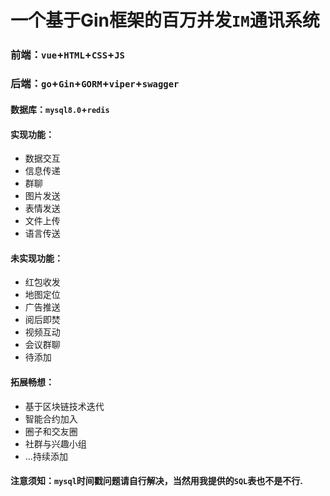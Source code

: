 # 一个基于Gin框架的百万并发`IM`通讯系统

##### 

### 前端：`vue`+`HTML`+`CSS`+`JS`

### 后端：`go`+`Gin`+`GORM`+`viper`+`swagger`

#### 数据库：`mysql8.0`+`redis`

#### 实现功能：

- 数据交互
- 信息传递
- 群聊
- 图片发送
- 表情发送
- 文件上传
- 语言传送

#### 未实现功能：

- 红包收发
- 地图定位
- 广告推送
- 阅后即焚
- 视频互动
- 会议群聊
- 待添加

#### 拓展畅想：

- 基于区块链技术迭代
- 智能合约加入
- 圈子和交友圈
- 社群与兴趣小组
- ...持续添加

#### 注意须知：`mysql`时间戳问题请自行解决，当然用我提供的`SQL`表也不是不行.


